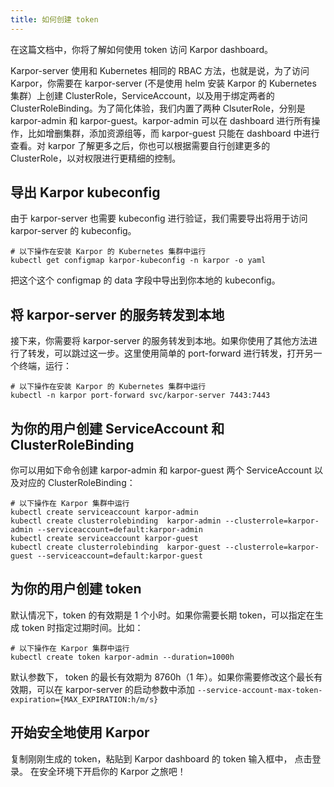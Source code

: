 ```yaml
---
title: 如何创建 token
---
```

在这篇文档中，你将了解如何使用 token 访问 Karpor dashboard。

Karpor-server 使用和 Kubernetes 相同的 RBAC 方法，也就是说，为了访问 Karpor，你需要在 karpor-server (不是使用 helm 安装 Karpor 的 Kubernetes 集群）上创建 ClusterRole，ServiceAccount，以及用于绑定两者的 ClusterRoleBinding。为了简化体验，我们内置了两种 ClsuterRole，分别是 karpor-admin 和 karpor-guest。karpor-admin 可以在 dashboard 进行所有操作，比如增删集群，添加资源组等，而 karpor-guest 只能在 dashboard 中进行查看。对 karpor 了解更多之后，你也可以根据需要自行创建更多的 ClusterRole，以对权限进行更精细的控制。

## 导出 Karpor kubeconfig

由于 karpor-server 也需要 kubeconfig 进行验证，我们需要导出将用于访问 karpor-server 的 kubeconfig。

```shell
# 以下操作在安装 Karpor 的 Kubernetes 集群中运行
kubectl get configmap karpor-kubeconfig -n karpor -o yaml
```

把这个这个 configmap 的 data 字段中导出到你本地的 kubeconfig。

## 将 karpor-server 的服务转发到本地

接下来，你需要将 karpor-server 的服务转发到本地。如果你使用了其他方法进行了转发，可以跳过这一步。这里使用简单的 port-forward 进行转发，打开另一个终端，运行：

```shell
# 以下操作在安装 Karpor 的 Kubernetes 集群中运行
kubectl -n karpor port-forward svc/karpor-server 7443:7443
```

## 为你的用户创建 ServiceAccount 和 ClusterRoleBinding

你可以用如下命令创建 karpor-admin 和 karpor-guest 两个 ServiceAccount 以及对应的 ClusterRoleBinding：

```shell
# 以下操作在 Karpor 集群中运行
kubectl create serviceaccount karpor-admin
kubectl create clusterrolebinding  karpor-admin --clusterrole=karpor-admin --serviceaccount=default:karpor-admin
kubectl create serviceaccount karpor-guest
kubectl create clusterrolebinding  karpor-guest --clusterrole=karpor-guest --serviceaccount=default:karpor-guest
```

## 为你的用户创建 token

默认情况下，token 的有效期是 1 个小时。如果你需要长期 token，可以指定在生成 token 时指定过期时间。比如：

```shell
# 以下操作在 Karpor 集群中运行
kubectl create token karpor-admin --duration=1000h
```

默认参数下， token 的最长有效期为 8760h（1 年）。如果你需要修改这个最长有效期，可以在 karpor-server 的启动参数中添加 `--service-account-max-token-expiration={MAX_EXPIRATION:h/m/s}`

## 开始安全地使用 Karpor

复制刚刚生成的 token，粘贴到 Karpor dashboard 的 token 输入框中， 点击登录。
在安全环境下开启你的 Karpor 之旅吧！
